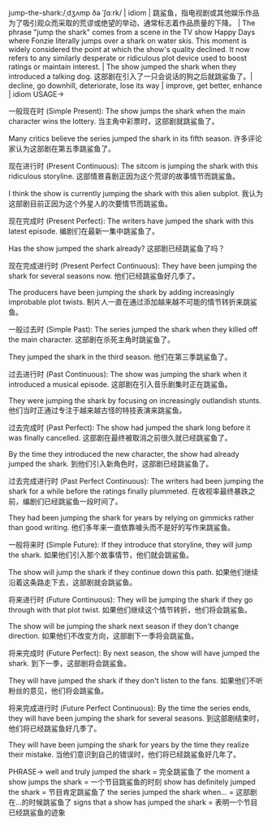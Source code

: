 jump-the-shark:/ˌdʒʌmp ðə ˈʃɑːrk/ | idiom |  跳鲨鱼，指电视剧或其他娱乐作品为了吸引观众而采取的荒谬或绝望的举动，通常标志着作品质量的下降。 |  The phrase "jump the shark" comes from a scene in the TV show Happy Days where Fonzie literally jumps over a shark on water skis. This moment is widely considered the point at which the show's quality declined. It now refers to any similarly desperate or ridiculous plot device used to boost ratings or maintain interest. | The show jumped the shark when they introduced a talking dog.  这部剧在引入了一只会说话的狗之后就跳鲨鱼了。|  decline, go downhill, deteriorate, lose its way | improve, get better, enhance | idiom
USAGE->


一般现在时 (Simple Present):
The show jumps the shark when the main character wins the lottery.  当主角中彩票时，这部剧就跳鲨鱼了。

Many critics believe the series jumped the shark in its fifth season. 许多评论家认为这部剧在第五季跳鲨鱼了。


现在进行时 (Present Continuous):
The sitcom is jumping the shark with this ridiculous storyline.  这部情景喜剧正因为这个荒谬的故事情节而跳鲨鱼。

I think the show is currently jumping the shark with this alien subplot. 我认为这部剧目前正因为这个外星人的次要情节而跳鲨鱼。



现在完成时 (Present Perfect):
The writers have jumped the shark with this latest episode.  编剧们在最新一集中跳鲨鱼了。

Has the show jumped the shark already? 这部剧已经跳鲨鱼了吗？



现在完成进行时 (Present Perfect Continuous):
They have been jumping the shark for several seasons now.  他们已经跳鲨鱼好几季了。

The producers have been jumping the shark by adding increasingly improbable plot twists.  制片人一直在通过添加越来越不可能的情节转折来跳鲨鱼。



一般过去时 (Simple Past):
The series jumped the shark when they killed off the main character.  这部剧在杀死主角时跳鲨鱼了。

They jumped the shark in the third season. 他们在第三季跳鲨鱼了。



过去进行时 (Past Continuous):
The show was jumping the shark when it introduced a musical episode.  这部剧在引入音乐剧集时正在跳鲨鱼。

They were jumping the shark by focusing on increasingly outlandish stunts. 他们当时正通过专注于越来越古怪的特技表演来跳鲨鱼。


过去完成时 (Past Perfect):
The show had jumped the shark long before it was finally cancelled.  这部剧在最终被取消之前很久就已经跳鲨鱼了。

By the time they introduced the new character, the show had already jumped the shark.  到他们引入新角色时，这部剧已经跳鲨鱼了。



过去完成进行时 (Past Perfect Continuous):
The writers had been jumping the shark for a while before the ratings finally plummeted.  在收视率最终暴跌之前，编剧们已经跳鲨鱼一段时间了。

They had been jumping the shark for years by relying on gimmicks rather than good writing. 他们多年来一直依靠噱头而不是好的写作来跳鲨鱼。



一般将来时 (Simple Future):
If they introduce that storyline, they will jump the shark.  如果他们引入那个故事情节，他们就会跳鲨鱼。

The show will jump the shark if they continue down this path. 如果他们继续沿着这条路走下去，这部剧就会跳鲨鱼。


将来进行时 (Future Continuous):
They will be jumping the shark if they go through with that plot twist. 如果他们继续这个情节转折，他们将会跳鲨鱼。

The show will be jumping the shark next season if they don't change direction. 如果他们不改变方向，这部剧下一季将会跳鲨鱼。



将来完成时 (Future Perfect):
By next season, the show will have jumped the shark.  到下一季，这部剧将会跳鲨鱼。

They will have jumped the shark if they don't listen to the fans. 如果他们不听粉丝的意见，他们将会跳鲨鱼。


将来完成进行时 (Future Perfect Continuous):
By the time the series ends, they will have been jumping the shark for several seasons.  到这部剧结束时，他们将已经跳鲨鱼好几季了。

They will have been jumping the shark for years by the time they realize their mistake.  当他们意识到自己的错误时，他们将已经跳鲨鱼好几年了。


PHRASE->
well and truly jumped the shark = 完全跳鲨鱼了
the moment a show jumps the shark =  一个节目跳鲨鱼的时刻
show has definitely jumped the shark =  节目肯定跳鲨鱼了
the series jumped the shark when... =  这部剧在...的时候跳鲨鱼了
signs that a show has jumped the shark =  表明一个节目已经跳鲨鱼的迹象
